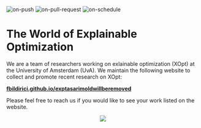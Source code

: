 
  ![on-push](../../actions/workflows/on-push.yaml/badge.svg)
  ![on-pull-request](../../actions/workflows/on-pull-request.yaml/badge.svg)
  ![on-schedule](../../actions/workflows/on-schedule.yaml/badge.svg)

# The World of Explainable Optimization

We are a team of researchers working on exlainable optimization (XOpt) at the University of Amsterdam (UvA). We maintain the following website to collect and promote recent research on XOpt:

**[fbildirici.github.io/exptasarimoldwillberemoved](https://fbildirici.github.io/exptasarimoldwillberemoved)**

Please feel free to reach us if you would like to see your work listed on the website.

<p align="center">
  <img src="images/logo_full_transparent.png" />
</p>
